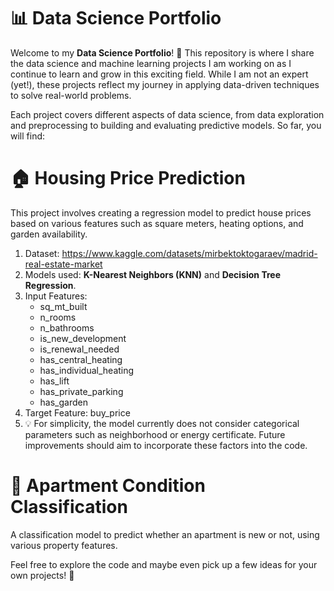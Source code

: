 # 📊 Data Science Portfolio

Welcome to my **Data Science Portfolio**! 🌟 This repository is where I share the data science and machine learning projects I am working on as I continue to learn and grow in this exciting field. While I am not an expert (yet!), these projects reflect my journey in applying data-driven techniques to solve real-world problems.

Each project covers different aspects of data science, from data exploration and preprocessing to building and evaluating predictive models. So far, you will find:

# 🏠 **Housing Price Prediction**
This project involves creating a regression model to predict house prices based on various features such as square meters, heating options, and garden availability.
  1. Dataset: https://www.kaggle.com/datasets/mirbektoktogaraev/madrid-real-estate-market
  2. Models used: **K-Nearest Neighbors (KNN)** and **Decision Tree Regression**.
  3. Input Features:
     * sq_mt_built
     * n_rooms
     * n_bathrooms
     * is_new_development
     * is_renewal_needed
     * has_central_heating
     * has_individual_heating
     * has_lift
     * has_private_parking
     * has_garden
  5. Target Feature: buy_price 
  6. 💡 For simplicity, the model currently does not consider categorical parameters such as neighborhood or energy certificate. Future improvements should aim to incorporate these factors into the code.

# 🏢 **Apartment Condition Classification**
A classification model to predict whether an apartment is new or not, using various property features.

Feel free to explore the code and maybe even pick up a few ideas for your own projects! 🚀
